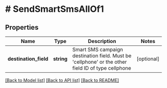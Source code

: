 # # SendSmartSmsAllOf1

## Properties

Name | Type | Description | Notes
------------ | ------------- | ------------- | -------------
**destination_field** | **string** | Smart SMS campaign destination field. Must be &#39;cellphone&#39; or the other field ID of type                                 cellphone | [optional] 

[[Back to Model list]](../../README.md#documentation-for-models) [[Back to API list]](../../README.md#documentation-for-api-endpoints) [[Back to README]](../../README.md)



